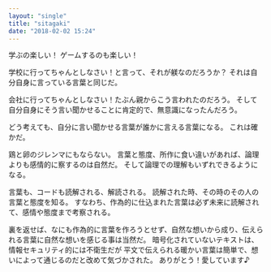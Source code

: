 ```yaml
---
layout: "single"
title: "sitagaki"
date: "2018-02-02 15:24"
---
```


学ぶの楽しい！
ゲームするのも楽しい！

学校に行ってちゃんとしなさい！と言って、それが躾なのだろうか？
それは自分自身に言っている言葉と同じだ。

会社に行ってちゃんとしなさい！たぶん親からこう言われたのだろう。
そして自分自身にそう言い聞かせることに肯定的で、無意識になったんだろう。

どう考えても、自分に言い聞かせる言葉が誰かに言える言葉になる。
これは確かだ。

鶏と卵のジレンマにもならない。
言葉と態度、所作に食い違いがあれば、論理よりも感情的に察するのは自然だ。
そして論理での理解もいずれできるようになる。

言葉も、コードも読解される、解読される。
読解された時、その時のその人の言葉と態度を知る。
すなわち、作為的に仕込まれた言葉は必ず未来に読解されて、感情や態度まで考察される。

裏を返せば、なにも作為的に言葉を作ろうとせず、自然な想いから成り、伝えられる言葉に自然な想いを感じる事は当然だ。
暗号化されていないテキストは、情報セキュリティ的には不衛生だが
平文で伝えられる暖かい言葉は簡単で、想いによって通じるのだと改めて気づかされた。
ありがとう！愛しています♪
